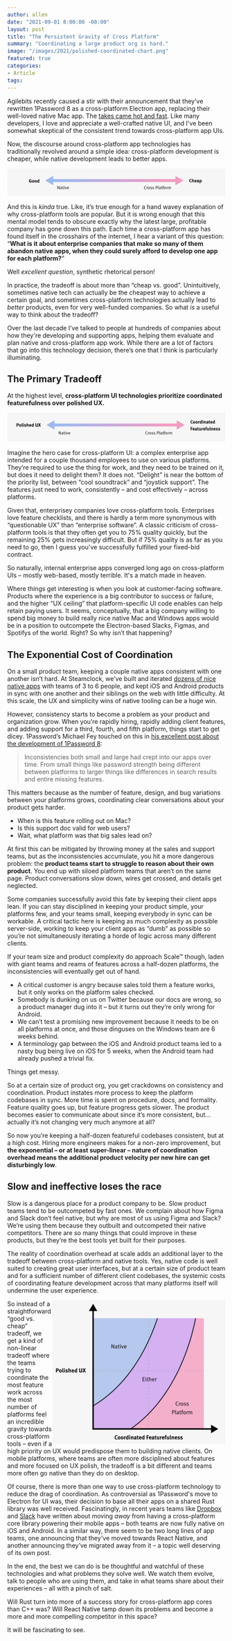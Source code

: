 ```yaml
---
author: allen
date: "2021-09-01 8:00:00 -08:00"
layout: post
title: "The Persistent Gravity of Cross Platform"
summary: "Coordinating a large product org is hard."
image: "/images/2021/polished-coordinated-chart.png"
featured: true
categories:
- Article
tags:
---
```


Agilebits recently caused a stir with their announcement that they’ve rewritten 1Password 8 as a cross-platform Electron app, replacing their well-loved native Mac app. The [takes came hot and fast](https://mjtsai.com/blog/2021/08/11/1password-8-for-mac-early-access/). Like many developers, I love and appreciate a well-crafted native UI, and I've been somewhat skeptical of the consistent trend towards cross-platform app UIs.

Now, the discourse around cross-platform app technologies has traditionally revolved around a simple idea: cross-platform development is cheaper, while native development leads to better apps.

<img src="/images/2021/good-cheap-scale.png">

And this is *kinda* true. Like, it’s true enough for a hand wavey explanation of why cross-platform tools are popular. But it is wrong enough that this mental model tends to obscure exactly why the latest large, profitable company has gone down this path. Each time a cross-platform app has found itself in the crosshairs of the internet, I hear a variant of this question: “**What is it about enterprise companies that make so many of them abandon native apps, when they could surely afford to develop one app for each platform?**”

Well *excellent question*, synthetic rhetorical person!

In practice, the tradeoff is about more than “cheap vs. good”. Unintuitively, sometimes native tech can actually be the cheapest way to achieve a certain goal, and sometimes cross-platform technologies actually lead to *better* products, even for very well-funded companies. So what *is* a useful way to think about the tradeoff?

Over the last decade I’ve talked to people at hundreds of companies about how they're developing and supporting apps, helping them evaluate and plan native and cross-platform app work. While there are a lot of factors that go into this technology decision, there’s one that I think is particularly illuminating. 

## The Primary Tradeoff

At the highest level, **cross-platform UI technologies prioritize coordinated featurefulness over polished UX.**

<img src="/images/2021/polished-coordinated-scale.png">

Imagine the hero case for cross-platform UI: a complex enterprise app intended for a couple thousand employees to use on various platforms. They’re required to use the thing for work, and they need to be trained on it, but does it need to delight them? It does not. “Delight” is near the bottom of the priority list, between “cool soundtrack” and “joystick support”. The features just need to work, consistently – and cost effectively – across platforms.

Given that, enterprisey companies love cross-platform tools. Enterprises love feature checklists, and there is hardly a term more synonymous with “questionable UX” than “enterprise software”. A classic criticism of cross-platform tools is that they often get you to 75% quality quickly, but the remaining 25% gets increasingly difficult. But if 75% quality is as far as you need to go, then I guess you've successfully fulfilled your fixed-bid contract.

So naturally, internal enterprise apps converged long ago on cross-platform UIs – mostly web-based, mostly terrible. It's a match made in heaven.

Where things get interesting is when you look at customer-facing software. Products where the experience is a big contributor to success or failure, and the higher “UX ceiling” that platform-specific UI code enables can help retain paying users. It seems, conceptually, that a big company willing to spend big money to build really nice native Mac and Windows apps would be in a position to outcompete the Electron-based Slacks, Figmas, and Spotifys of the world. Right? So why isn’t that happening?

## The Exponential Cost of Coordination 
On a small product team, keeping a couple native apps consistent with one another isn’t hard. At Steamclock, we’ve built and iterated [dozens of nice native apps](https://steamclock.com/work) with teams of 3 to 6 people, and kept iOS and Android products in sync with one another and their siblings on the web with little difficulty. At this scale, the UX and simplicity wins of native tooling can be a huge win.

However, consistency starts to become a problem as your product and organization grow. When you’re rapidly hiring, rapidly adding client features, and adding support for a third, fourth, and fifth platform, things start to get dicey. 1Password’s Michael Fey touched on this in [his excellent post about the development of 1Password 8](https://blog.1password.com/1password-8-the-story-so-far/):

> Inconsistencies both small and large had crept into our apps over time. From small things like password strength being different between platforms to larger things like differences in search results and entire missing features.

This matters because as the number of feature, design, and bug variations between your platforms grows, coordinating clear conversations about your product gets harder.

- When is this feature rolling out on Mac?
- Is this support doc valid for web users?
- Wait, what platform was that big sales lead on?

At first this can be mitigated by throwing money at the sales and support teams, but as the inconsistencies accumulate, you hit a more dangerous problem: the **product teams start to struggle to reason about their own product**. You end up with siloed platform teams that aren’t on the same page. Product conversations slow down, wires get crossed, and details get neglected.

Some companies successfully avoid this fate by keeping their client apps lean. If you can stay disciplined in keeping your product simple, your platforms few, and your teams small, keeping everybody in sync can be workable. A critical tactic here is keeping as much complexity as possible server-side, working to keep your client apps as “dumb” as possible so you’re not simultaneously iterating a horde of logic across many different clients.

If your team size and product complexity do approach Scale™ though, laden with giant teams and reams of features across a half-dozen platforms, the inconsistencies will eventually get out of hand.

- A critical customer is angry because sales told them a feature works, but it only works on the platform sales checked.
- Somebody is dunking on us on Twitter because our docs are wrong, so a product manager dug into it – but it turns out they’re only wrong for Android.
- We can’t test a promising new improvement because it needs to be on all platforms at once, and those dinguses on the Windows team are 6 weeks behind.
- A terminology gap between the iOS and Android product teams led to a nasty bug being live on iOS for 5 weeks, when the Android team had already pushed a trivial fix.

Things get messy.

So at a certain size of product org, you get crackdowns on consistency and coordination. Product instates more process to keep the platform codebases in sync. More time is spent on procedure, docs, and formality. Feature quality goes up, but feature progress gets slower. The product becomes easier to communicate about since it’s more consistent, but… actually it’s not changing very much anymore at all?

So now you’re keeping a half-dozen featureful codebases consistent, but at a high cost. Hiring more engineers makes for a non-zero improvement, but **the exponential – or at least super-linear – nature of coordination overhead means the additional product velocity per new hire can get disturbingly low**.

## Slow and ineffective loses the race
Slow is a dangerous place for a product company to be. Slow product teams tend to be outcompeted by fast ones. We complain about how Figma and Slack don’t feel native, but why are most of us using Figma and Slack? We’re using them because they outbuilt and outcompeted their native competitors. There are so many things that could improve in these products, but they’re the best tools yet built for their purposes.

The reality of coordination overhead at scale adds an additional layer to the tradeoff between cross-platform and native tools. Yes, native code is well suited to creating great user interfaces, but at a certain size of product team and for a sufficient number of different client codebases, the systemic costs of coordinating feature development across that many platforms itself will undermine the user experience.

<img src="/images/2021/polished-coordinated-chart.png" style="float: right; width: 400px; max-width: 100%"> So instead of a straightforward “good vs. cheap” tradeoff, we get a kind of non-linear tradeoff where the teams trying to coordinate the most feature work across the most number of platforms feel an incredible gravity towards cross-platform tools – even if a high priority on UX would predispose them to building native clients. On mobile platforms, where teams are often more disciplined about features and more focused on UX polish, the tradeoff is a bit different and teams more often go native than they do on desktop.

Of course, there is more than one way to use cross-platform technology to reduce the drag of coordination. As controversial as 1Password's move to Electron for UI was, their decision to base all their apps on a shared Rust library was well received. Fascinatingly, in recent years teams like [Dropbox](https://dropbox.tech/mobile/the-not-so-hidden-cost-of-sharing-code-between-ios-and-android) and [Slack](https://slack.engineering/client-consistency-at-slack-beyond-libslack/) have written about moving *away* from having a cross-platform core library powering their mobile apps – both teams are now fully native on iOS and Android. In a similar way, there seem to be two long lines of app teams, one announcing that they've moved towards React Native, and another announcing they’ve migrated away from it – a topic well deserving of its own post.

In the end, the best we can do is be thoughtful and watchful of these technologies and what problems they solve well. We watch them evolve, talk to people who are using them, and take in what teams share about their experiences – all with a pinch of salt.

Will Rust turn into more of a success story for cross-platform app cores than C++ was? Will React Native tamp down its problems and become a more and more compelling competitor in this space?

It will be fascinating to see.
